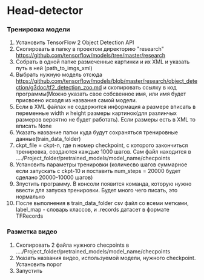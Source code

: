 # Head-detector

### Тренировка модели
1) Установить TensorFlow 2 Object Detection API
2) Скопировать в папку в проектом директорию "research" https://github.com/tensorflow/models/tree/master/research
3) Собрать в одной папке размеченные картинки и их XML и указать путь в ней (path_to_imgs_xml)
4) Выбрать нужную модель отсюда https://github.com/tensorflow/models/blob/master/research/object_detection/g3doc/tf2_detection_zoo.md и скопировать ссылку в код программы(Можно указать свое собсвенное имя, или имя будет присвоено исходя из названия самой модели.
5) Если в XML файлах не содержится информация а размере вписать в переменные width и height размеры картинок(для разлинчых размеров вероятно не будет работать). Если размеры есть в XML то вписать None
6) Указать название папки куда будут сохраняться тренировные данные(train_data_folder)
7) ckpt_file = ckpt-n, где n номер checkpoint, с которого закончиться тренировка, создаются каждые 1000 шагов. Сам файл находится в  ..../Project_folder/pretrained_models/model_name/checpoints
8) Установить параметры тренировки (количесво шагов суммарное если запускать с ckpt-10 и поставить num_steps = 20000 будет сделано 20000-10000 шагов)
9) Зпустить программу. В консоли появится команда, которую нужно ввести для запуска тренировки. Будет много чего писать, это нормально 
10) После выполнения в train_data_folder csv файл со всеми метками, label_map - словарь классов, и .records датасет в формате TFRecords

### Разметка видео
1) Скопировать 2 файла нужного checpoints в ..../Project_folder/pretrained_models/model_name/checpoints
2) Указать названия видео, используемой модели, нужного checkpoint. Установить порог
3) Запустить
